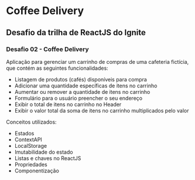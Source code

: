 # Coffee Delivery

## Desafio da trilha de ReactJS do Ignite

### Desafio 02 - Coffee Delivery

Aplicação para gerenciar um carrinho de compras de uma cafeteria fictícia, que contém as seguintes funcionalidades:

- Listagem de produtos (cafés) disponíveis para compra
- Adicionar uma quantidade específicas de itens no carrinho
- Aumentar ou remover a quantidade de itens no carrinho
- Formulário para o usuário preencher o seu endereço
- Exibir o total de itens no carrinho no Header
- Exibir o valor total da soma de itens no carrinho multiplicados pelo valor

Conceitos utilizados:

- Estados
- ContextAPI
- LocalStorage
- Imutabilidade do estado
- Listas e chaves no ReactJS
- Propriedades
- Componentização